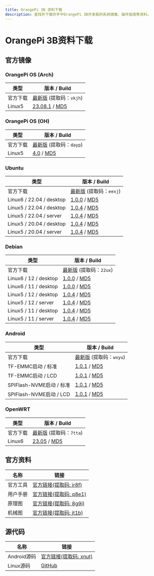 ```yaml
---
title: OrangePi 3B 资料下载
description: 查找并下载你手中OrangePi 3B开发板的系统镜像、操作指南等资料。
---
```


# OrangePi 3B资料下载

## 官方镜像

### OrangePi OS (Arch)

| 类型     | 版本 / Build                                                 |
| -------- | ------------------------------------------------------------ |
| 官方下载 | [最新版](https://pan.baidu.com/s/1sPFLL6LfbmUzZAs0y_Xkag?pwd=vkjh) (提取码：`vkjh`) |
| Linux5   | [23.08.1](https://dl.openboard.dev/img/orangepi/opi3b/opios_arch/opios_arch_aarch64_xfce_opi3b_23.08.1_linux5.10.160.img.xz) / [MD5](https://dl.openboard.dev/img/orangepi/opi3b/opios_arch/opios_arch_aarch64_xfce_opi3b_23.08.1_linux5.10.160.img.xz.sha256) |

### OrangePi OS (OH)

| 类型     | 版本 / Build                                                 |
| -------- | ------------------------------------------------------------ |
| 官方下载 | [最新版](https://pan.baidu.com/share/init?surl=q2WlVoOiX7IPpcSLw4K1BA&pwd=dayp) (提取码：`dayp`) |
| Linux5   | [4.0](https://dl.openboard.dev/img/orangepi/opi3b/opios_oh/opios_oh_4.0_release_aarch64_opi3b_24.1_linux5.10.tar.gz) / [MD5](https://dl.openboard.dev/img/orangepi/opi3b/opios_oh/opios_oh_4.0_release_aarch64_opi3b_24.1_linux5.10.tar.gz.md5) |

### Ubuntu

| 类型                     | 版本 / Build                                                 |
| ------------------------ | ------------------------------------------------------------ |
| 官方下载                 | [最新版](https://pan.baidu.com/share/init?surl=J_chiuD5biO6LD9qVKSV1Q&pwd=eexj) (提取码：`eexj`) |
| Linux6 / 22.04 / desktop | [1.0.0](https://dl.openboard.dev/img/orangepi/opi3b/ubuntu/linux6.6.0rc5/orangepi3b_1.0.0_ubuntu_jammy_desktop_xfce_linux6.6.0_rc5.7z) / [MD5](https://dl.openboard.dev/img/orangepi/opi3b/ubuntu/linux6.6.0rc5/orangepi3b_1.0.0_ubuntu_jammy_desktop_xfce_linux6.6.0_rc5.7z.md5) |
| Linux5 / 22.04 / desktop | [1.0.4](https://dl.openboard.dev/img/orangepi/opi3b/ubuntu/linux5.10.160/jammy/desktop/orangepi3b_1.0.4_ubuntu_jammy_desktop_xfce_linux5.10.160.7z) / [MD5](https://dl.openboard.dev/img/orangepi/opi3b/ubuntu/linux5.10.160/jammy/desktop/orangepi3b_1.0.4_ubuntu_jammy_desktop_xfce_linux5.10.160.7z.md5) |
| Linux5 / 22.04 / server  | [1.0.4](https://dl.openboard.dev/img/orangepi/opi3b/ubuntu/linux5.10.160/jammy/server/orangepi3b_1.0.4_ubuntu_jammy_server_linux5.10.160.7z) / [MD5](https://dl.openboard.dev/img/orangepi/opi3b/ubuntu/linux5.10.160/jammy/server/orangepi3b_1.0.4_ubuntu_jammy_server_linux5.10.160.7z.md5) |
| Linux5 / 20.04 / desktop | [1.0.4](https://dl.openboard.dev/img/orangepi/opi3b/ubuntu/linux5.10.160/focal/desktop/orangepi3b_1.0.4_ubuntu_focal_desktop_xfce_linux5.10.160.7z) / [MD5](https://dl.openboard.dev/img/orangepi/opi3b/ubuntu/linux5.10.160/focal/desktop/orangepi3b_1.0.4_ubuntu_focal_desktop_xfce_linux5.10.160.7z.md5) |
| Linux5 / 20.04 / server  | [1.0.4](https://dl.openboard.dev/img/orangepi/opi3b/ubuntu/linux5.10.160/focal/server/orangepi3b_1.0.4_ubuntu_focal_server_linux5.10.160.7z) / [MD5](https://dl.openboard.dev/img/orangepi/opi3b/ubuntu/linux5.10.160/focal/server/orangepi3b_1.0.4_ubuntu_focal_server_linux5.10.160.7z.md5) |


### Debian

| 类型                  | 版本 / Build                                                 |
| --------------------- | ------------------------------------------------------------ |
| 官方下载              | [最新版](https://pan.baidu.com/share/init?surl=i6-NqJrs_7muOs7Zl_pVGw&pwd=22ux) (提取码：`22ux`) |
| Linux6 / 12 / desktop | [1.0.0](https://dl.openboard.dev/img/orangepi/opi3b/debian/linux6.6.0rc5/bookworm/orangepi3b_1.0.0_debian_bookworm_desktop_xfce_linux6.6.0_rc5.7z) / [MD5](https://dl.openboard.dev/img/orangepi/opi3b/debian/linux6.6.0rc5/bookworm/orangepi3b_1.0.0_debian_bookworm_desktop_xfce_linux6.6.0_rc5.7z.md5) |
| Linux6 / 11 / desktop | [1.0.0](https://dl.openboard.dev/img/orangepi/opi3b/debian/linux6.6.0rc5/bullseye/orangepi3b_1.0.0_debian_bullseye_desktop_xfce_linux6.6.0_rc5.7z) / [MD5](https://dl.openboard.dev/img/orangepi/opi3b/debian/linux6.6.0rc5/bullseye/orangepi3b_1.0.0_debian_bullseye_desktop_xfce_linux6.6.0_rc5.7z.md5) |
| Linux5 / 12 / desktop | [1.0.4](https://dl.openboard.dev/img/orangepi/opi3b/debian/linux5.10.160/bookworm/desktop/orangepi3b_1.0.4_debian_bookworm_desktop_xfce_linux5.10.160.7z) / [MD5](https://dl.openboard.dev/img/orangepi/opi3b/debian/linux5.10.160/bookworm/desktop/orangepi3b_1.0.4_debian_bookworm_desktop_xfce_linux5.10.160.7z.md5) |
| Linux5 / 12 / server  | [1.0.4](https://dl.openboard.dev/img/orangepi/opi3b/debian/linux5.10.160/bookworm/server/orangepi3b_1.0.4_debian_bookworm_server_linux5.10.160.7z) / [MD5](https://dl.openboard.dev/img/orangepi/opi3b/debian/linux5.10.160/bookworm/server/orangepi3b_1.0.4_debian_bookworm_server_linux5.10.160.7z.md5) |
| Linux5 / 11 / desktop | [1.0.4](https://dl.openboard.dev/img/orangepi/opi3b/debian/linux5.10.160/bullseye/desktop/orangepi3b_1.0.4_debian_bullseye_desktop_xfce_linux5.10.160.7z) / [MD5](https://dl.openboard.dev/img/orangepi/opi3b/debian/linux5.10.160/bullseye/desktop/orangepi3b_1.0.4_debian_bullseye_desktop_xfce_linux5.10.160.7z.md5) |
| Linux5 / 11 / server  | [1.0.4](https://dl.openboard.dev/img/orangepi/opi3b/debian/linux5.10.160/bullseye/server/orangepi3b_1.0.4_debian_bullseye_server_linux5.10.160.7z) / [MD5](https://dl.openboard.dev/img/orangepi/opi3b/debian/linux5.10.160/bullseye/server/orangepi3b_1.0.4_debian_bullseye_server_linux5.10.160.7z.md5) |

### Android

| 类型                     | 版本 / Build                                                 |
| ------------------------ | ------------------------------------------------------------ |
| 官方下载                 | [最新版](https://pan.baidu.com/share/init?surl=TXlg0svmtAGCOIGX6dqrmA&pwd=wxyu) (提取码：`wxyu`) |
| TF-EMMC启动 / 标准       | [1.0.1](https://dl.openboard.dev/img/orangepi/opi3b/android/v1.0.1/orangepi3b_rk3566_android11_v1.0.1.tar.gz) / [MD5](https://dl.openboard.dev/img/orangepi/opi3b/android/v1.0.1/orangepi3b_rk3566_android11_v1.0.1.tar.gz.md5) |
| TF-EMMC启动 / LCD        | [1.0.1](https://dl.openboard.dev/img/orangepi/opi3b/android/v1.0.1/orangepi3b_rk3566_android11_lcd_v1.0.1.tar.gz) / [MD5](https://dl.openboard.dev/img/orangepi/opi3b/android/v1.0.1/orangepi3b_rk3566_android11_lcd_v1.0.1.tar.gz.md5) |
| SPIFlash-NVME启动 / 标准 | [1.0.1](https://dl.openboard.dev/img/orangepi/opi3b/android/v1.0.1/orangepi3b_rk3566_android11_spi_nvme_v1.0.1.tar.gz) / [MD5](https://dl.openboard.dev/img/orangepi/opi3b/android/v1.0.1/orangepi3b_rk3566_android11_spi_nvme_v1.0.1.tar.gz.md5) |
| SPIFlash-NVME启动 / LCD  | [1.0.1](https://dl.openboard.dev/img/orangepi/opi3b/android/v1.0.1/orangepi3b_rk3566_android11_lcd_spi_nvme_v1.0.1.tar.gz) / [MD5](https://dl.openboard.dev/img/orangepi/opi3b/android/v1.0.1/orangepi3b_rk3566_android11_lcd_spi_nvme_v1.0.1.tar.gz.md5) |

### OpenWRT

| 类型     | 版本 / Build                                                 |
| -------- | ------------------------------------------------------------ |
| 官方下载 | [最新版](https://pan.baidu.com/share/init?surl=PaN14cqsw1s0ueTgqOwftA&pwd=7tta) (提取码：`7tta`) |
| Linux6   | [23.05](https://dl.openboard.dev/img/orangepi/opi3b/openwrt/openwrt_aarch64_opi3b_23.05_linux6.1.62_ext4.img.gz) / [MD5](https://dl.openboard.dev/img/orangepi/opi3b/openwrt/openwrt_aarch64_opi3b_23.05_linux6.1.62_ext4.img.gz.md5) |

## 官方资料

| 名称     | 链接                                                         |
| -------- | ------------------------------------------------------------ |
| 官方工具 | [官方链接(提取码: ir8f)](https://pan.baidu.com/share/init?surl=wxl26p6Txvsu9DYf7UFUVA&pwd=ir8f) |
| 用户手册 | [官方链接(提取码: q8e1)](https://pan.baidu.com/share/init?surl=7b8orIFl87vv448Oln5y0A&pwd=q8e1) |
| 原理图   | [官方链接(提取码: 8g9i)](https://pan.baidu.com/share/init?surl=HhSgLZWmTX5URzrQNPkl9Q&pwd=8g9i) |
| 机械图   | [官方链接(提取码: jt1b)](https://pan.baidu.com/share/init?surl=8myUIRcnu3ml58PtBS5W5w&pwd=jt1b) |



## 源代码

| 名称        | 链接                                                         |
| ----------- | ------------------------------------------------------------ |
| Android源码 | [官方链接(提取码: xnut)](https://pan.baidu.com/share/init?surl=nw-WUCUZ5LjlUnA1TiFCog&pwd=xnut) |
| Linux源码   | [GitHub](https://github.com/orangepi-xunlong/orangepi-build) |
